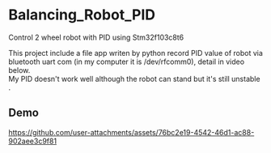 # Balancing_Robot_PID
Control 2 wheel robot with PID using Stm32f103c8t6

This project include a file app writen by python record PID value of robot via bluetooth uart com (in my computer it is /dev/rfcomm0), detail in video below.<br> 
My PID doesn't work well although the robot can stand but it's still unstable .

## Demo



https://github.com/user-attachments/assets/76bc2e19-4542-46d1-ac88-902aee3c9f81

